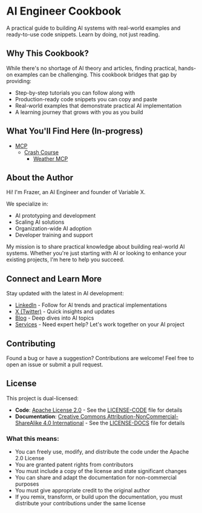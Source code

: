 # AI Engineer Cookbook

A practical guide to building AI systems with real-world examples and ready-to-use code snippets. Learn by doing, not just reading.

## Why This Cookbook?

While there's no shortage of AI theory and articles, finding practical, hands-on examples can be challenging. This cookbook bridges that gap by providing:

- Step-by-step tutorials you can follow along with
- Production-ready code snippets you can copy and paste
- Real-world examples that demonstrate practical AI implementation
- A learning journey that grows with you as you build

## What You'll Find Here (In-progress)

- [MCP](./mcp/)
    - [Crash Course](./mcp/crash-course/README.md)
        - [Weather MCP](./mcp/crash-course/weather-mcp/README.md)

## About the Author

Hi! I'm Frazer, an AI Engineer and founder of Variable X. </br>

We specialize in:
- AI prototyping and development
- Scaling AI solutions
- Organization-wide AI adoption
- Developer training and support

My mission is to share practical knowledge about building real-world AI systems. Whether you're just starting with AI or looking to enhance your existing projects, I'm here to help you succeed.

## Connect and Learn More

Stay updated with the latest in AI development:

- [LinkedIn](https://www.linkedin.com/in/frazer-dourado/) - Follow for AI trends and practical implementations
- [X (Twitter)](https://x.com/FrazerDourado) - Quick insights and updates
- [Blog](http://frazerdourado.com/blog) - Deep dives into AI topics
- [Services](https://frazerdourado.com/services) - Need expert help? Let's work together on your AI project

## Contributing

Found a bug or have a suggestion? Contributions are welcome! Feel free to open an issue or submit a pull request.

## License

This project is dual-licensed:

- **Code**: [Apache License 2.0](./LICENSE-CODE) - See the [LICENSE-CODE](./LICENSE-CODE) file for details
- **Documentation**: [Creative Commons Attribution-NonCommercial-ShareAlike 4.0 International](https://creativecommons.org/licenses/by-nc-sa/4.0/) - See the [LICENSE-DOCS](./LICENSE-DOCS) file for details

### What this means:

- You can freely use, modify, and distribute the code under the Apache 2.0 License
- You are granted patent rights from contributors
- You must include a copy of the license and state significant changes
- You can share and adapt the documentation for non-commercial purposes
- You must give appropriate credit to the original author
- If you remix, transform, or build upon the documentation, you must distribute your contributions under the same license